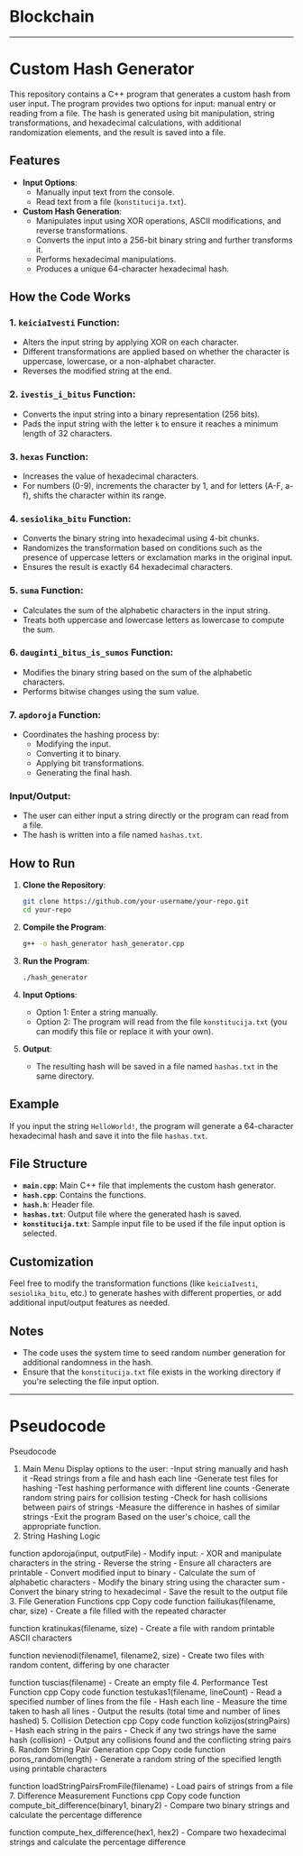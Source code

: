 # Blockchain
-----------------------------------------------------------------------------------------------
# Custom Hash Generator

This repository contains a C++ program that generates a custom hash from user input. The program provides two options for input: manual entry or reading from a file. The hash is generated using bit manipulation, string transformations, and hexadecimal calculations, with additional randomization elements, and the result is saved into a file.

## Features
- **Input Options**: 
  - Manually input text from the console.
  - Read text from a file (`konstitucija.txt`).
- **Custom Hash Generation**:
  - Manipulates input using XOR operations, ASCII modifications, and reverse transformations.
  - Converts the input into a 256-bit binary string and further transforms it.
  - Performs hexadecimal manipulations.
  - Produces a unique 64-character hexadecimal hash.

## How the Code Works

### 1. **`keiciaIvesti` Function**:
   - Alters the input string by applying XOR on each character.
   - Different transformations are applied based on whether the character is uppercase, lowercase, or a non-alphabet character.
   - Reverses the modified string at the end.

### 2. **`ivestis_i_bitus` Function**:
   - Converts the input string into a binary representation (256 bits).
   - Pads the input string with the letter `k` to ensure it reaches a minimum length of 32 characters.

### 3. **`hexas` Function**:
   - Increases the value of hexadecimal characters.
   - For numbers (0-9), increments the character by 1, and for letters (A-F, a-f), shifts the character within its range.

### 4. **`sesiolika_bitu` Function**:
   - Converts the binary string into hexadecimal using 4-bit chunks.
   - Randomizes the transformation based on conditions such as the presence of uppercase letters or exclamation marks in the original input.
   - Ensures the result is exactly 64 hexadecimal characters.

### 5. **`suma` Function**:
   - Calculates the sum of the alphabetic characters in the input string.
   - Treats both uppercase and lowercase letters as lowercase to compute the sum.

### 6. **`dauginti_bitus_is_sumos` Function**:
   - Modifies the binary string based on the sum of the alphabetic characters.
   - Performs bitwise changes using the sum value.

### 7. **`apdoroja` Function**:
   - Coordinates the hashing process by:
     - Modifying the input.
     - Converting it to binary.
     - Applying bit transformations.
     - Generating the final hash.

### Input/Output:
- The user can either input a string directly or the program can read from a file.
- The hash is written into a file named `hashas.txt`.

## How to Run

1. **Clone the Repository**:
   ```bash
   git clone https://github.com/your-username/your-repo.git
   cd your-repo
   ```

2. **Compile the Program**:
   ```bash
   g++ -o hash_generator hash_generator.cpp
   ```

3. **Run the Program**:
   ```bash
   ./hash_generator
   ```

4. **Input Options**:
   - Option 1: Enter a string manually.
   - Option 2: The program will read from the file `konstitucija.txt` (you can modify this file or replace it with your own).

5. **Output**:
   - The resulting hash will be saved in a file named `hashas.txt` in the same directory.

## Example
If you input the string `HelloWorld!`, the program will generate a 64-character hexadecimal hash and save it into the file `hashas.txt`.

## File Structure

- **`main.cpp`**: Main C++ file that implements the custom hash generator.
- **`hash.cpp`**: Contains the functions.
- **`hash.h`**: Header file.
- **`hashas.txt`**: Output file where the generated hash is saved.
- **`konstitucija.txt`**: Sample input file to be used if the file input option is selected.

## Customization
Feel free to modify the transformation functions (like `keiciaIvesti`, `sesiolika_bitu`, etc.) to generate hashes with different properties, or add additional input/output features as needed.

## Notes
- The code uses the system time to seed random number generation for additional randomness in the hash.
- Ensure that the `konstitucija.txt` file exists in the working directory if you're selecting the file input option.

------------------------------------------------------------------------------------------------------
# Pseudocode

Pseudocode

1. Main Menu
Display options to the user:
-Input string manually and hash it
-Read strings from a file and hash each line
-Generate test files for hashing
-Test hashing performance with different line counts
-Generate random string pairs for collision testing
-Check for hash collisions between pairs of strings
-Measure the difference in hashes of similar strings
-Exit the program
Based on the user's choice, call the appropriate function.
2. String Hashing Logic

function apdoroja(input, outputFile)
    - Modify input:
        - XOR and manipulate characters in the string
        - Reverse the string
        - Ensure all characters are printable
    - Convert modified input to binary
    - Calculate the sum of alphabetic characters
    - Modify the binary string using the character sum
    - Convert the binary string to hexadecimal
    - Save the result to the output file
3. File Generation Functions
cpp
Copy code
function failiukas(filename, char, size)
    - Create a file filled with the repeated character

function kratinukas(filename, size)
    - Create a file with random printable ASCII characters

function nevienodi(filename1, filename2, size)
    - Create two files with random content, differing by one character

function tuscias(filename)
    - Create an empty file
4. Performance Test Function
cpp
Copy code
function testukas1(filename, lineCount)
    - Read a specified number of lines from the file
    - Hash each line
    - Measure the time taken to hash all lines
    - Output the results (total time and number of lines hashed)
5. Collision Detection
cpp
Copy code
function kolizijos(stringPairs)
    - Hash each string in the pairs
    - Check if any two strings have the same hash (collision)
    - Output any collisions found and the conflicting string pairs
6. Random String Pair Generation
cpp
Copy code
function poros_random(length)
    - Generate a random string of the specified length using printable characters

function loadStringPairsFromFile(filename)
    - Load pairs of strings from a file
7. Difference Measurement Functions
cpp
Copy code
function compute_bit_difference(binary1, binary2)
    - Compare two binary strings and calculate the percentage difference

function compute_hex_difference(hex1, hex2)
    - Compare two hexadecimal strings and calculate the percentage difference
